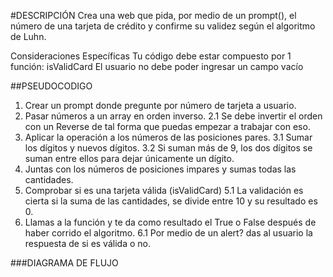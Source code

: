#DESCRIPCIÓN
Crea una web que pida, por medio de un prompt(), el número de una tarjeta de crédito y confirme su validez según el algoritmo de Luhn.

Consideraciones Específicas
Tu código debe estar compuesto por 1 función: isValidCard
El usuario no debe poder ingresar un campo vacío


##PSEUDOCODIGO
1. Crear un prompt donde pregunte por número de tarjeta a usuario.
2. Pasar números a un array en orden inverso.
    2.1 Se debe invertir el orden con un Reverse de tal forma que puedas empezar a trabajar con eso.
3. Aplicar la operación a los números de las posiciones pares.
    3.1 Sumar los dígitos y nuevos dígitos.
    3.2 Si suman más de 9, los dos dígitos se suman entre ellos para dejar únicamente un dígito.
4. Juntas con los números de posiciones impares y sumas todas las cantidades.
5. Comprobar si es una tarjeta válida (isValidCard)
    5.1 La validación es cierta si la suma de las cantidades, se divide entre 10 y su resultado es 0.
6. Llamas a la función y te da como resultado el True o False después de haber corrido el algoritmo.
    6.1 Por medio de un alert? das al usuario la respuesta de si es válida o no.


###DIAGRAMA DE FLUJO
